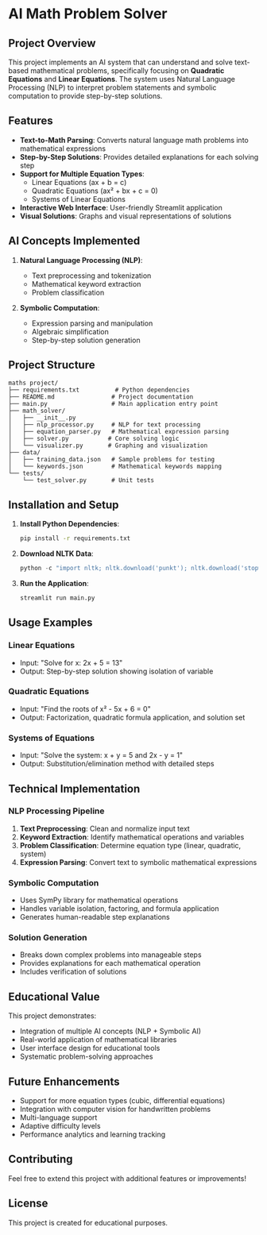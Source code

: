 # AI Math Problem Solver

## Project Overview
This project implements an AI system that can understand and solve text-based mathematical problems, specifically focusing on **Quadratic Equations** and **Linear Equations**. The system uses Natural Language Processing (NLP) to interpret problem statements and symbolic computation to provide step-by-step solutions.

## Features
- **Text-to-Math Parsing**: Converts natural language math problems into mathematical expressions
- **Step-by-Step Solutions**: Provides detailed explanations for each solving step
- **Support for Multiple Equation Types**:
  - Linear Equations (ax + b = c)
  - Quadratic Equations (ax² + bx + c = 0)
  - Systems of Linear Equations
- **Interactive Web Interface**: User-friendly Streamlit application
- **Visual Solutions**: Graphs and visual representations of solutions

## AI Concepts Implemented
1. **Natural Language Processing (NLP)**: 
   - Text preprocessing and tokenization
   - Mathematical keyword extraction
   - Problem classification
   
2. **Symbolic Computation**:
   - Expression parsing and manipulation
   - Algebraic simplification
   - Step-by-step solution generation

## Project Structure
```
maths project/
├── requirements.txt          # Python dependencies
├── README.md                # Project documentation
├── main.py                  # Main application entry point
├── math_solver/
│   ├── __init__.py
│   ├── nlp_processor.py     # NLP for text processing
│   ├── equation_parser.py   # Mathematical expression parsing
│   ├── solver.py           # Core solving logic
│   └── visualizer.py       # Graphing and visualization
├── data/
│   ├── training_data.json   # Sample problems for testing
│   └── keywords.json        # Mathematical keywords mapping
└── tests/
    └── test_solver.py       # Unit tests
```

## Installation and Setup

1. **Install Python Dependencies**:
   ```bash
   pip install -r requirements.txt
   ```

2. **Download NLTK Data**:
   ```python
   python -c "import nltk; nltk.download('punkt'); nltk.download('stopwords')"
   ```

3. **Run the Application**:
   ```bash
   streamlit run main.py
   ```

## Usage Examples

### Linear Equations
- Input: "Solve for x: 2x + 5 = 13"
- Output: Step-by-step solution showing isolation of variable

### Quadratic Equations
- Input: "Find the roots of x² - 5x + 6 = 0"
- Output: Factorization, quadratic formula application, and solution set

### Systems of Equations
- Input: "Solve the system: x + y = 5 and 2x - y = 1"
- Output: Substitution/elimination method with detailed steps

## Technical Implementation

### NLP Processing Pipeline
1. **Text Preprocessing**: Clean and normalize input text
2. **Keyword Extraction**: Identify mathematical operations and variables
3. **Problem Classification**: Determine equation type (linear, quadratic, system)
4. **Expression Parsing**: Convert text to symbolic mathematical expressions

### Symbolic Computation
- Uses SymPy library for mathematical operations
- Handles variable isolation, factoring, and formula application
- Generates human-readable step explanations

### Solution Generation
- Breaks down complex problems into manageable steps
- Provides explanations for each mathematical operation
- Includes verification of solutions

## Educational Value
This project demonstrates:
- Integration of multiple AI concepts (NLP + Symbolic AI)
- Real-world application of mathematical libraries
- User interface design for educational tools
- Systematic problem-solving approaches

## Future Enhancements
- Support for more equation types (cubic, differential equations)
- Integration with computer vision for handwritten problems
- Multi-language support
- Adaptive difficulty levels
- Performance analytics and learning tracking

## Contributing
Feel free to extend this project with additional features or improvements!

## License
This project is created for educational purposes. 
